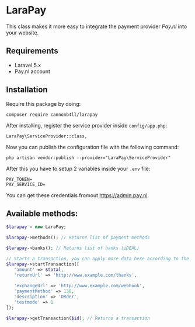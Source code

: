 # LaraPay

This class makes it more easy to integrate the payment provider *Pay.nl* into your website.

## Requirements
- Laravel 5.x
- Pay.nl account

## Installation

Require this package by doing:

`composer require cannonb4ll/larapay`

After installing, register the service provider inside `config/app.php`:

`LaraPay\ServiceProvider::class,`

Now you can publish the configuration file with the following command:

`php artisan vendor:publish --provider="LaraPay\ServiceProvider"`

After this you have to setup 2 variables inside your `.env` file:

```
PAY_TOKEN=
PAY_SERVICE_ID=
```

You can get these credentials fromout https://admin.pay.nl

## Available methods:

```php
$larapay = new LaraPay;

$larapay->methods(); // Returns list of payment methods

$larapay->banks(); // Returns list of banks (iDEAL)

// Starts a transaction, you can apply more data here according to the pay's API documentation.
$larapay->startTransaction([
   'amount' => $total,		
   'returnUrl' => 'http://www.example.com/thanks',		
	
   'exchangeUrl' => 'http://www.example.com/webhook',		
   'paymentMethod' => 138,
   'description' => 'ORder',		
   'testmode' => 1
]);

$larapay->getTransaction($id); // Returns a transaction
```
